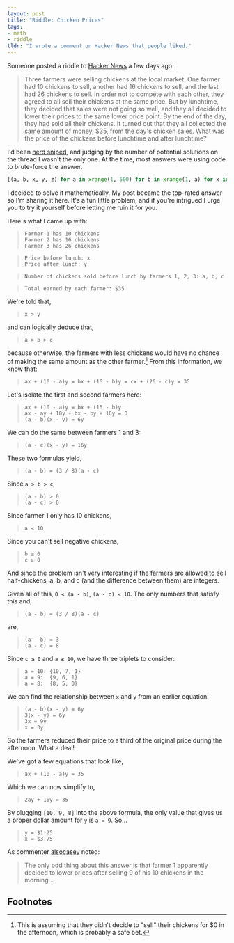 ```yaml
---
layout: post
title: "Riddle: Chicken Prices"
tags:
- math
- riddle
tldr: "I wrote a comment on Hacker News that people liked."
---
```


Someone posted a riddle to [Hacker News](https://news.ycombinator.com/item?id=8486278) a few days ago:

 > Three farmers were selling chickens at the local market.  One farmer had 10 chickens to sell, another had 16 chickens to sell, and the last had 26 chickens to sell.  In order not to compete with each other, they agreed to all sell their chickens at the same price.  But by lunchtime, they decided that sales were not going so well, and they all decided to lower their prices to the same lower price point.  By the end of the day, they had sold all their chickens.  It turned out that they all collected the same amount of money, $35, from the day's chicken sales.  What was the price of the chickens before lunchtime and after lunchtime?﻿

I'd been [nerd sniped](http://xkcd.com/356/), and judging by the number of potential solutions on the thread I wasn't the only one. At the time, most answers were using code to brute-force the answer.

```python
[(a, b, x, y, z) for a in xrange(1, 500) for b in xrange(1, a) for x in xrange(1, 11) for y in xrange(1, x) for z in xrange(1, y) if 3500 == a*x + b*(10 - x) == a*y + b*(16 - y) == a*z + b*(26 - z)]
```

I decided to solve it mathematically. My post became the top-rated answer so I'm sharing it here. It's a fun little problem, and if you're intrigued I urge you to try it yourself before letting me ruin it for you.

Here's what I came up with:

 > `Farmer 1 has 10 chickens`<br/>
 > `Farmer 2 has 16 chickens`<br/>
 > `Farmer 3 has 26 chickens`

 > `Price before lunch: x`<br/>
 > `Price after lunch: y`

 > `Number of chickens sold before lunch by farmers 1, 2, 3: a, b, c`

 > `Total earned by each farmer: $35`

We're told that,

 > `x > y`

and can logically deduce that,

 > `a > b > c`

because otherwise, the farmers with less chickens would have no chance of making the same amount as the other farmer.[^1]
From this information, we know that:

 > `ax + (10 - a)y = bx + (16 - b)y = cx + (26 - c)y = 35`

Let's isolate the first and second farmers here:

 > `ax + (10 - a)y = bx + (16 - b)y`<br/>
 > `ax - ay + 10y + bx - by + 16y = 0`<br/>
 > `(a - b)(x - y) = 6y`

We can do the same between farmers 1 and 3:

 > `(a - c)(x - y) = 16y`

These two formulas yield,

 > `(a - b) = (3 / 8)(a - c)`

Since `a > b > c`,

 > `(a - b) > 0`<br/>
 > `(a - c) > 0`

Since farmer 1 only has 10 chickens,

 > `a ≤ 10`

Since you can't sell negative chickens,

 > `b ≥ 0`<br/>
 > `c ≥ 0`

And since the problem isn't very interesting if the farmers are allowed to sell half-chickens, a, b, and c (and the difference between them) are integers.

Given all of this, `0 ≤ (a - b)`, `(a - c) ≤ 10`. The only numbers that satisfy this and,

 > `(a - b) = (3 / 8)(a - c)`

are,

 > `(a - b) = 3`<br/>
 > `(a - c) = 8`

Since `c ≥ 0` and `a ≤ 10`, we have three triplets to consider:

 > `a = 10: {10, 7, 1}`<br/>
 > `a = 9:  {9, 6, 1}`<br/>
 > `a = 8:  {8, 5, 0}`

We can find the relationship between `x` and `y` from an earlier equation:

 > `(a - b)(x - y) = 6y`<br/>
 > `3(x - y) = 6y`<br/>
 > `3x = 9y`<br/>
 > `x = 3y`

So the farmers reduced their price to a third of the original price during the afternoon. What a deal!

We've got a few equations that look like,

 > `ax + (10 - a)y = 35`

Which we can now simplify to,

 > `2ay + 10y = 35`

By plugging `[10, 9, 8]` into the above formula, the only value that gives us a proper dollar amount for `y` is `a = 9`. So...

 > `y = $1.25`<br/>
 > `x = $3.75`

As commenter [alsocasey](https://news.ycombinator.com/item?id=8487758) noted:

 > The only odd thing about this answer is that farmer 1 apparently decided to lower prices after selling 9 of his 10 chickens in the morning...

## Footnotes
[^1]: This is assuming that they didn't decide to "sell" their chickens for $0 in the afternoon, which is probably a safe bet.